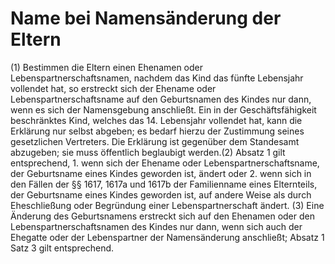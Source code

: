 # Name bei Namensänderung der Eltern

(1) Bestimmen die Eltern einen Ehenamen oder Lebenspartnerschaftsnamen, nachdem das Kind das fünfte Lebensjahr vollendet hat, so erstreckt sich der Ehename oder Lebenspartnerschaftsname auf den Geburtsnamen des Kindes nur dann, wenn es sich der Namensgebung anschließt. Ein in der Geschäftsfähigkeit beschränktes Kind, welches das 14. Lebensjahr vollendet hat, kann die Erklärung nur selbst abgeben; es bedarf hierzu der Zustimmung seines gesetzlichen Vertreters. Die Erklärung ist gegenüber dem Standesamt abzugeben; sie muss öffentlich beglaubigt werden.(2) Absatz 1 gilt entsprechend,  1.
 wenn sich der Ehename oder Lebenspartnerschaftsname, der Geburtsname eines Kindes geworden ist, ändert oder
 2.
 wenn sich in den Fällen der §§ 1617, 1617a und 1617b der Familienname eines Elternteils, der Geburtsname eines Kindes geworden ist, auf andere Weise als durch Eheschließung oder Begründung einer Lebenspartnerschaft ändert.
(3) Eine Änderung des Geburtsnamens erstreckt sich auf den Ehenamen oder den Lebenspartnerschaftsnamen des Kindes nur dann, wenn sich auch der Ehegatte oder der Lebenspartner der Namensänderung anschließt; Absatz 1 Satz 3 gilt entsprechend. 

